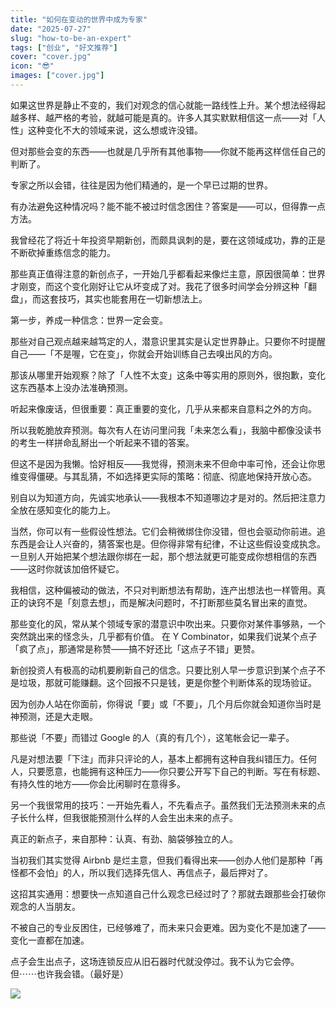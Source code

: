 ```yaml
---
title: "如何在变动的世界中成为专家"
date: "2025-07-27"
slug: "how-to-be-an-expert"
tags: ["创业", "好文推荐"]
cover: "cover.jpg"
icon: "😎"
images: ["cover.jpg"]
---
```

如果这世界是静止不变的，我们对观念的信心就能一路线性上升。某个想法经得起越多样、越严格的考验，就越可能是真的。许多人其实默默相信这一点——对「人性」这种变化不大的领域来说，这么想或许没错。



但对那些会变的东西——也就是几乎所有其他事物——你就不能再这样信任自己的判断了。



专家之所以会错，往往是因为他们精通的，是一个早已过期的世界。



有办法避免这种情况吗？能不能不被过时信念困住？答案是——可以，但得靠一点方法。



我曾经花了将近十年投资早期新创，而颇具讽刺的是，要在这领域成功，靠的正是不断砍掉重练信念的能力。



那些真正值得注意的新创点子，一开始几乎都看起来像烂主意，原因很简单：世界才刚变，而这个变化刚好让它从坏变成了对。我花了很多时间学会分辨这种「翻盘」，而这套技巧，其实也能套用在一切新想法上。



第一步，养成一种信念：世界一定会变。



那些对自己观点越来越笃定的人，潜意识里其实是认定世界静止。只要你不时提醒自己——「不是喔，它在变」，你就会开始训练自己去嗅出风的方向。



那该从哪里开始观察？除了「人性不太变」这条中等实用的原则外，很抱歉，变化这东西基本上没办法准确预测。



听起来像废话，但很重要：真正重要的变化，几乎从来都来自意料之外的方向。



所以我乾脆放弃预测。每次有人在访问里问我「未来怎么看」，我脑中都像没读书的考生一样拼命乱掰出一个听起来不错的答案。



但这不是因为我懒。恰好相反——我觉得，预测未来不但命中率可怜，还会让你思维变得僵硬。与其乱猜，不如选择更实际的策略：彻底、彻底地保持开放心态。



别自以为知道方向，先诚实地承认——我根本不知道哪边才是对的。然后把注意力全放在感知变化的能力上。



当然，你可以有一些假设性想法。它们会稍微绑住你没错，但也会驱动你前进。追东西是会让人兴奋的，猜答案也是。但你得非常有纪律，不让这些假设变成执念。
一旦别人开始把某个想法跟你绑在一起，那个想法就更可能变成你想相信的东西——这时你就该加倍怀疑它。



我相信，这种偏被动的做法，不只对判断想法有帮助，连产出想法也一样管用。真正的诀窍不是「刻意去想」，而是解决问题时，不打断那些莫名冒出来的直觉。



那些变化的风，常从某个领域专家的潜意识中吹出来。只要你对某件事够熟，一个突然跳出来的怪念头，几乎都有价值。
在 Y Combinator，如果我们说某个点子「疯了点」，那通常是称赞——搞不好还比「这点子不错」更赞。



新创投资人有极高的动机要刷新自己的信念。只要比别人早一步意识到某个点子不是垃圾，那就可能赚翻。这个回报不只是钱，更是你整个判断体系的现场验证。



因为创办人站在你面前，你得说「要」或「不要」，几个月后你就会知道你当时是神预测，还是大走眼。



那些说「不要」而错过 Google 的人（真的有几个），这笔帐会记一辈子。



凡是对想法要「下注」而非只评论的人，基本上都拥有这种自我纠错压力。任何人，只要愿意，也能拥有这种压力——你只要公开写下自己的判断。写在有标题、有持久性的地方——你会比闲聊时在意得多。



另一个我很常用的技巧：一开始先看人，不先看点子。虽然我们无法预测未来的点子长什么样，但我很能预测什么样的人会生出未来的点子。



真正的新点子，来自那种：认真、有劲、脑袋够独立的人。



当初我们其实觉得 Airbnb 是烂主意，但我们看得出来——创办人他们是那种「再怪都不会怕」的人，所以我们选择先信人、再信点子，最后押对了。



这招其实通用：想要快一点知道自己什么观念已经过时了？那就去跟那些会打破你观念的人当朋友。



不被自己的专业反困住，已经够难了，而未来只会更难。因为变化不是加速了——变化一直都在加速。



点子会生出点子，这场连锁反应从旧石器时代就没停过。我不认为它会停。
但⋯⋯也许我会错。（最好是）




![](https://prod-files-secure.s3.us-west-2.amazonaws.com/112d0858-5090-4d34-a606-b75eb8d65fd2/46476355-9cf3-4e99-9b7a-3531bc426380/1000202064.png?X-Amz-Algorithm=AWS4-HMAC-SHA256&X-Amz-Content-Sha256=UNSIGNED-PAYLOAD&X-Amz-Credential=ASIAZI2LB4664FIQ4SDJ%2F20250729%2Fus-west-2%2Fs3%2Faws4_request&X-Amz-Date=20250729T111121Z&X-Amz-Expires=3600&X-Amz-Security-Token=IQoJb3JpZ2luX2VjEHsaCXVzLXdlc3QtMiJGMEQCIBCeleKKBhApFHbU3atqB1JWwyGzzk3RSyYSoxOtJMzIAiBNuk7JSvBzdkf5G0tdwTtqc5TBQtHiwBDJTQskfqZnnCqIBAij%2F%2F%2F%2F%2F%2F%2F%2F%2F%2F8BEAAaDDYzNzQyMzE4MzgwNSIMIXfCfONaVdTqp6AlKtwDD1dJ2bvto%2BJIG809kX7%2B26sib5AnVaRXtLSPCcML1q8a%2FG09UKFgyHSWLaJKLkMuaRe74X6SvFnePKzfUUszpk1tgGCS7mFJT8tsrztGMDHAq%2BKN%2BskG2OYJzgvtqZrCRoPUBmnZ5vnKzZ%2FGO8li5AscjNLvRDcHfP1Ho6yIFqLxtgVsdeFzN4HMnCMTytrIaRimcdHY5vRUlDENcOEHoABwGY37qUmo8%2FSh%2Bmef1fQA2UrWbpJlCXH7UvgyXaXtuPcoTlLl0Ft0hO16b%2FwtSBUrT8N7QQ6nFB8nuxUovYEsB9a3XFpComj7OcZ2LXhYtmvPiFlWQbQ0RKhcKAktN%2F%2FL437DvvLQ8vIn%2B8Y9jDGhh%2BE0IOZg%2Fh5GsQw49cfYD2EnhY4EB2ve7BCZCjGzo84NRkhlpnnGsQZXtcHWOEpquh8whpG5tdSFb1ypsPDJlW93zjJYGi1hQxW0LDt3aNx%2B917AnFro1AIn%2FI87NuUAl8zQxnVXV1rvdM8oKEuviBsQd1m68%2FKOjwf%2B1EslFtBj0EWu1wfR%2FR81oqlP%2BsIATWHi9iARmNIqBYvDH8od1rPbsnqbyGlH57tbeJRKfNwLbWLSUxoQFD5Z%2BQcEYvszR0yFuL3t3syb4%2Fcw7MGixAY6pgEQdGno5Qht0qyCdOCTxy3gEXfhqgeJq%2B0oVMFNVL4QK7RoPcc3wJwwcjIz2D9siKJSBPPvRd5gCXrX9%2BVkFJxBe9gzdDNmXLXRvzMwT15x3ldRLnH4OrTJU%2BuLMs1n99P%2Fx78CmfcZHHI5%2B8T8gkgkKPe6oqF%2BvMNByj3VfOgpF5OP88r9cEyTh735hc6MzrbgPkW0%2BqFdjqPg2Xs8C9k6A%2FnBhYax&X-Amz-Signature=611570b37c6a05b8e2a2f1648bb3905dec46378087820ea36c13dc2c160b9555&X-Amz-SignedHeaders=host&x-amz-checksum-mode=ENABLED&x-id=GetObject)

